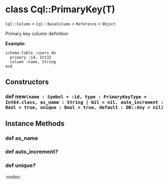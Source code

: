 # class Cql::PrimaryKey(T)

`Cql::Column` < `Cql::BaseColumn` < `Reference` < `Object`

Primary key column definition

**Example:**

```crystal
schema.table :users do
  primary :id, Int32
  column :name, String
end
```

## Constructors

### def new`(name : Symbol = :id, type : PrimaryKeyType = Int64.class, as_name : String | Nil = nil, auto_increment : Bool = true, unique : Bool = true, default : DB::Any = nil)`

## Instance Methods

### def as\_name

### def auto\_increment?

### def unique?

:nodoc:
